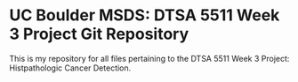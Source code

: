 # UC Boulder MSDS: DTSA 5511 Week 3 Project Git Repository
This is my repository for all files pertaining to the DTSA 5511 Week 3 Project: Histpathologic Cancer Detection.
